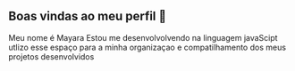 ## Boas vindas ao meu perfil 💜

Meu nome é Mayara
Estou me desenvolvolvendo na linguagem javaScipt
utlizo esse espaço para a minha organizaçao e compatilhamento dos meus projetos desenvolvidos
